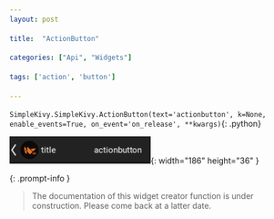 ```yaml
---
layout: post

title:  "ActionButton"

categories: ["Api", "Widgets"]

tags: ['action', 'button']

---
```

`SimpleKivy.SimpleKivy.ActionButton(text='actionbutton', k=None, enable_events=True, on_event='on_release', **kwargs)`{: .python}


![ActionButton.png](assets/img/docs/ActionButton.png){: width="186" height="36" }


{: .prompt-info }

> The documentation of this widget creator function is under construction. Please come back at a latter date.
